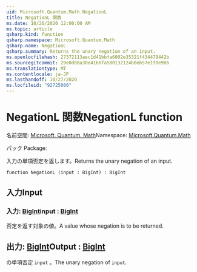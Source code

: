 ```yaml
---
uid: Microsoft.Quantum.Math.NegationL
title: NegationL 関数
ms.date: 10/26/2020 12:00:00 AM
ms.topic: article
qsharp.kind: function
qsharp.namespace: Microsoft.Quantum.Math
qsharp.name: NegationL
qsharp.summary: Returns the unary negation of an input.
ms.openlocfilehash: 27372113aec1d41bbfa6002e35321f434478442b
ms.sourcegitcommit: 29e0d88a30e4166fa580132124b0eb57e1f0e986
ms.translationtype: MT
ms.contentlocale: ja-JP
ms.lasthandoff: 10/27/2020
ms.locfileid: "92725080"
---
```

# <a name="negationl-function"></a><span data-ttu-id="132ac-102">NegationL 関数</span><span class="sxs-lookup"><span data-stu-id="132ac-102">NegationL function</span></span>

<span data-ttu-id="132ac-103">名前空間: [Microsoft. Quantum. Math](xref:Microsoft.Quantum.Math)</span><span class="sxs-lookup"><span data-stu-id="132ac-103">Namespace: [Microsoft.Quantum.Math](xref:Microsoft.Quantum.Math)</span></span>

<span data-ttu-id="132ac-104">パック [](https://nuget.org/packages/)</span><span class="sxs-lookup"><span data-stu-id="132ac-104">Package: [](https://nuget.org/packages/)</span></span>


<span data-ttu-id="132ac-105">入力の単項否定を返します。</span><span class="sxs-lookup"><span data-stu-id="132ac-105">Returns the unary negation of an input.</span></span>

```qsharp
function NegationL (input : BigInt) : BigInt
```


## <a name="input"></a><span data-ttu-id="132ac-106">入力</span><span class="sxs-lookup"><span data-stu-id="132ac-106">Input</span></span>

### <a name="input--bigint"></a><span data-ttu-id="132ac-107">入力: [BigInt](xref:microsoft.quantum.lang-ref.bigint)</span><span class="sxs-lookup"><span data-stu-id="132ac-107">input : [BigInt](xref:microsoft.quantum.lang-ref.bigint)</span></span>

<span data-ttu-id="132ac-108">否定を返す対象の値。</span><span class="sxs-lookup"><span data-stu-id="132ac-108">A value whose negation is to be returned.</span></span>



## <a name="output--bigint"></a><span data-ttu-id="132ac-109">出力: [BigInt](xref:microsoft.quantum.lang-ref.bigint)</span><span class="sxs-lookup"><span data-stu-id="132ac-109">Output : [BigInt](xref:microsoft.quantum.lang-ref.bigint)</span></span>

<span data-ttu-id="132ac-110">の単項否定 `input` 。</span><span class="sxs-lookup"><span data-stu-id="132ac-110">The unary negation of `input`.</span></span>